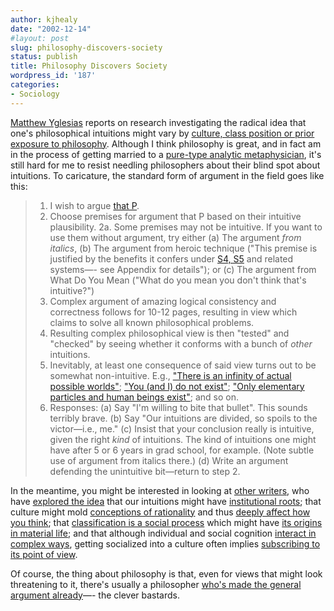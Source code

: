 ```yaml
---
author: kjhealy
date: "2002-12-14"
#layout: post
slug: philosophy-discovers-society
status: publish
title: Philosophy Discovers Society
wordpress_id: '187'
categories:
- Sociology
---
```


[Matthew Yglesias](http://www.matthewyglesias.com/ "Matthew Yglesias") reports on research investigating the radical idea that one's philosophical intuitions might vary by [culture, class position or prior exposure to philosophy](http://ruccs.rutgers.edu/ArchiveFolder/Research%20Group/Publications/Metaskept.htm). Although I think philosophy is great, and in fact am in the process of getting married to a [pure-type analytic metaphysician](http://www.u.arizona.edu/~lapaul), it's still hard for me to resist needling philosophers about their blind spot about intuitions. To caricature, the standard form of argument in the field goes like this:

> 1. I wish to argue [that P](http://www.u.arizona.edu/~chalmers/misc/proofs.html).
> 2. Choose premises for argument that P based on their intuitive plausibility.
> 2a. Some premises may not be intuitive. If you want to use them without argument, try either (a) The argument *from italics*, (b) The argument from heroic technique ("This premise is justified by the benefits it confers under [S4, S5](http://web.clas.ufl.edu/users/jzeman/modallogic/chapter15.htm) and related systems—- see Appendix for details"); or (c) The argument from What Do You Mean ("What do you mean you don't think that's intuitive?")
> 3. Complex argument of amazing logical consistency and correctness follows for 10-12 pages, resulting in view which claims to solve all known philosophical problems.
> 4. Resulting complex philosophical view is then "tested" and "checked" by seeing whether it conforms with a bunch of *other* intuitions.
> 5. Inevitably, at least one consequence of said view turns out to be somewhat non-intuitive. E.g., ["There is an infinity of actual possible worlds"](http://www.amazon.com/exec/obidos/tg/detail/-/0631224262); ["You (and I) do not exist"](http://www.nyu.edu/gsas/dept/philo/faculty/unger/); ["Only elementary particles and human beings exist"](http://www.nd.edu/~ndphilo/faculty/pva.htm); and so on.
> 6. Responses: (a) Say "I'm willing to bite that bullet". This sounds terribly brave. (b) Say "Our intuitions are divided, so spoils to the victor—i.e., me." (c) Insist that your conclusion really is intuitive, given the right *kind* of intuitions. The kind of intuitions one might have after 5 or 6 years in grad school, for example. (Note subtle use of argument from italics there.) (d) Write an argument defending the unintuitive bit—return to step 2.

In the meantime, you might be interested in looking at [other writers](http://www.amazon.com/exec/obidos/ASIN/0029079373), who have [explored the idea](http://www.amazon.com/exec/obidos/ASIN/0385058985) that our intuitions might have [institutional roots](http://search.barnesandnoble.com/textbooks/booksearch/isbninquiry.asp?isbn=0815602065); that culture might mold [conceptions of rationality](http://search.barnesandnoble.com/textbooks/booksearch/isbnInquiry.asp?isbn=052162990X) and thus [deeply affect how you think](http://www.amazon.com/exec/obidos/tg/detail/-/0521459761); that [classification is a social process](http://search.barnesandnoble.com/textbooks/booksearch/isbnInquiry.asp?isbn=0262522950) which might have [its origins in material life](http://csf.colorado.edu/psn/marx/Archive/1845-Theses/); and that although individual and social cognition [interact in complex ways](http://www.amazon.com/exec/obidos/tg/detail/-/0262581469), getting socialized into a culture often implies [subscribing to its point of view](http://www.economics.laurentian.ca/Strategic_Think.27/Modules/Course_Schedule.98/Rationality/Do_Economists_Freeride.htm).

Of course, the thing about philosophy is that, even for views that might look threatening to it, there's usually a philosopher [who's made the general argument already](http://search.barnesandnoble.com/textbooks/booksearch/isbninquiry.asp?userid=1N9LLQ1VTU&isbn=0915144514)—- the clever bastards.
